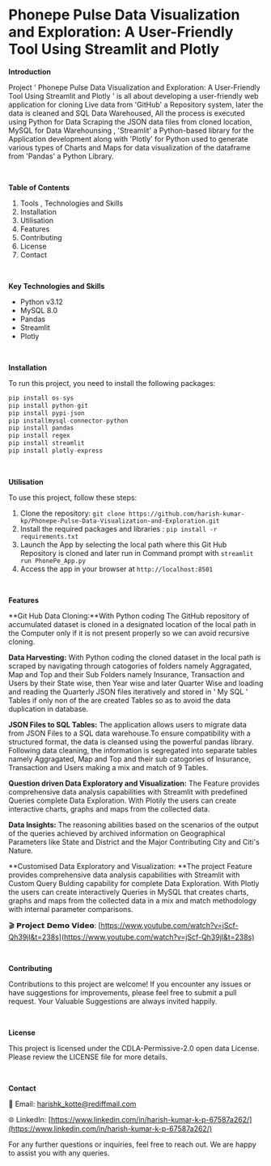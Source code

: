 # Phonepe Pulse Data Visualization and Exploration: A User-Friendly Tool Using Streamlit and Plotly


**Introduction**


Project ' Phonepe Pulse Data Visualization and Exploration: A User-Friendly Tool Using Streamlit and Plotly ' is all about developing a user-friendly web application for cloning Live data from 'GitHub' a Repository system, later the data is cleaned and SQL Data Warehoused, All the process is executed using Python for Data Scraping the JSON data files from cloned location, MySQL for Data Warehounsing , 'Streamlit' a Python-based library for the Application development along with 'Plotly' for Python used to generate various types of Charts  and Maps for data visualization of the dataframe from 'Pandas' a Python Library.  

<br />

**Table of Contents**

1. Tools , Technologies and Skills
2. Installation
3. Utilisation
4. Features
5. Contributing
6. License
7. Contact

<br />

**Key Technologies and Skills**
- Python v3.12
- MySQL 8.0 
- Pandas 
- Streamlit
- Plotly


<br />

**Installation**

To run this project, you need to install the following packages:
```python
pip install os-sys
pip install python-git
pip install pypi-json
pip installmysql-connector-python
pip install pandas
pip install regex
pip install streamlit
pip install plotly-express
```

<br />

**Utilisation**

To use this project, follow these steps:

1. Clone the repository: ```git clone https://github.com/harish-kumar-kp/Phonepe-Pulse-Data-Visualization-and-Exploration.git```
2. Install the required packages and libraries : ```pip install -r requirements.txt```
3. Launch the App by selecting the local path where this Git Hub Repository is cloned and later run in Command prompt with ```streamlit run PhonePe_App.py```
4. Access the app in your browser at ```http://localhost:8501```

<br />

**Features**

**Git Hub Data Cloning:**With Python coding The GitHub repository of accumulated dataset is cloned in a designated location of the local path in the Computer only if it is not present properly so we can avoid recursive cloning.

**Data Harvesting:** With Python coding the cloned dataset in the local path is scraped by navigating through catogories of folders namely Aggragated, Map and Top and their Sub Folders namely Insurance, Transaction and Users by their State wise, then Year wise and later Quarter Wise and loading and reading the Quarterly JSON files iteratively and stored in ' My SQL ' Tables if only non of the are created Tables so as to avoid the data duplication in database.

**JSON Files to SQL Tables:** The application allows users to migrate data from JSON Files to a SQL data warehouse.To ensure compatibility with a structured format, the data is cleansed using the powerful pandas library. Following data cleaning, the information is segregated into separate tables namely Aggragated, Map and Top and their sub catogories of Insurance, Transaction and Users making a mix and match of 9 Tables. 

**Question driven Data Exploratory and Visualization:** The Feature provides comprehensive data analysis capabilities with Streamlit with predefined Queries  complete Data Exploration. With Plotily the users can create interactive charts, graphs and maps from the collected data.

**Data Insights:** The reasoning abilities based on the scenarios of the output of the queries achieved by archived information on Geographical Parameters like State and District and the Major Contributing City and Citi's Nature.

**Customised Data Exploratory and Visualization: **The project Feature provides comprehensive data analysis capabilities with Streamlit with Custom Query Bulding capability for complete Data Exploration. With Plotly the users can create interactively Queries in MySQL that creates charts, graphs and maps from the collected data in a mix and match methodology with internal parameter comparisons.

🎬 𝗣𝗿𝗼𝗷𝗲𝗰𝘁 𝗗𝗲𝗺𝗼 𝗩𝗶𝗱𝗲𝗼: [https://www.youtube.com/watch?v=jScf-Qh39jI&t=238s](https://www.youtube.com/watch?v=jScf-Qh39jI&t=238s)

<br />

**Contributing**

Contributions to this project are welcome! If you encounter any issues or have suggestions for improvements, please feel free to submit a pull request. Your Valuable Suggestions are always invited happily.

<br />

**License**

This project is licensed under the CDLA-Permissive-2.0 open data License. Please review the LICENSE file for more details.

<br />

**Contact**

📧 Email: harishk_kotte@rediffmail.com

🌐 LinkedIn: [https://www.linkedin.com/in/harish-kumar-k-p-67587a262/](https://www.linkedin.com/in/harish-kumar-k-p-67587a262/)

For any further questions or inquiries, feel free to reach out. We are happy to assist you with any queries.


